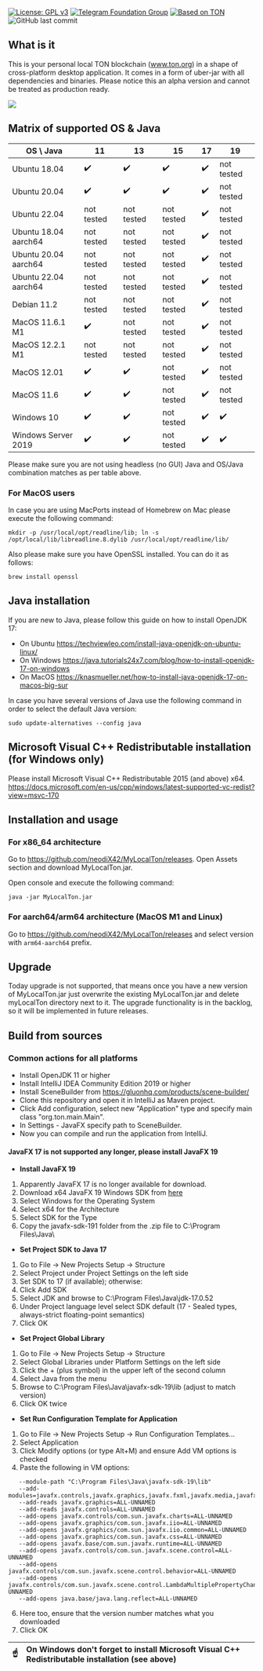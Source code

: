 [![License: GPL v3](https://img.shields.io/badge/License-GPLv3-blue.svg)](https://www.gnu.org/licenses/gpl-3.0)
[![Telegram Foundation Group][telegram-foundation-badge]][telegram-foundation-url]
[![Based on TON][ton-svg]][ton]
![GitHub last commit](https://img.shields.io/github/last-commit/neodiX42/myLocalTon)

[telegram-foundation-url]: https://t.me/tonblockchain

[telegram-foundation-badge]: https://img.shields.io/badge/-TON%20Foundation-2CA5E0?style=flat&logo=telegram&logoColor=white

[ton-svg]: https://img.shields.io/badge/Based%20on-TON-blue

[ton]: https://ton.org

## What is it

This is your personal local TON blockchain (www.ton.org) in a shape of cross-platform desktop application. It comes in a
form of uber-jar with all dependencies and binaries. Please notice this an
alpha version and cannot be treated as production ready.

<img src='./screens/MyLocalTon-demo.gif'>

## Matrix of supported OS & Java

| OS \ Java            | 11  | 13  | 15  | 17  | 19 |
|----------------------|---|---|---|---|---|
| Ubuntu 18.04         | :heavy_check_mark:   | :heavy_check_mark:   | :heavy_check_mark:   | :heavy_check_mark:  | not tested |
| Ubuntu 20.04         | :heavy_check_mark:   | :heavy_check_mark:   | :heavy_check_mark:   | :heavy_check_mark:    | not tested |
| Ubuntu 22.04         | not tested   | not tested   | not tested   | :heavy_check_mark:    | not tested |
| Ubuntu 18.04 aarch64 | not tested   | not tested   | not tested   | :heavy_check_mark:    | not tested |
| Ubuntu 20.04 aarch64 | not tested   | not tested   | not tested   | :heavy_check_mark:    | not tested |
| Ubuntu 22.04 aarch64 | not tested   | not tested   | not tested   | :heavy_check_mark:    | not tested |
| Debian 11.2          | not tested   | not tested   | not tested   | :heavy_check_mark:    | not tested |
| MacOS 11.6.1 M1      | :heavy_check_mark:   | not tested   |  not tested | :heavy_check_mark:    | not tested |
| MacOS 12.2.1 M1      | not tested   | not tested   |  not tested | :heavy_check_mark:    | not tested |
| MacOS 12.01          | :heavy_check_mark:   | :heavy_check_mark:   |  not tested | :heavy_check_mark:    | not tested |
| MacOS 11.6           | :heavy_check_mark:   | :heavy_check_mark:   |  not tested | :heavy_check_mark:    | not tested |
| Windows 10           | :heavy_check_mark:   | :heavy_check_mark:   |  not tested | :heavy_check_mark:   | :heavy_check_mark: |
| Windows Server 2019  | :heavy_check_mark:   | :heavy_check_mark:   | not tested  | :heavy_check_mark:    | :heavy_check_mark: |

Please make sure you are not using headless (no GUI) Java and OS/Java combination matches as per table above.

### For MacOS users

In case you are using MacPorts instead of Homebrew on Mac please execute the following command:

`mkdir -p /usr/local/opt/readline/lib; ln -s /opt/local/lib/libreadline.8.dylib /usr/local/opt/readline/lib/`

Also please make sure you have OpenSSL installed. You can do it as follows:

`brew install openssl`

## Java installation

If you are new to Java, please follow this guide on how to install OpenJDK 17:

- On Ubuntu
  https://techviewleo.com/install-java-openjdk-on-ubuntu-linux/
- On Windows
  https://java.tutorials24x7.com/blog/how-to-install-openjdk-17-on-windows
- On MacOS
  https://knasmueller.net/how-to-install-java-openjdk-17-on-macos-big-sur

In case you have several versions of Java use the following command in order to select the default Java version:

`sudo update-alternatives --config java`

## Microsoft Visual C++ Redistributable installation (for Windows only)

Please install Microsoft Visual C++ Redistributable 2015 (and above) x64.
https://docs.microsoft.com/en-us/cpp/windows/latest-supported-vc-redist?view=msvc-170

## Installation and usage

### For x86_64 architecture

Go to https://github.com/neodiX42/MyLocalTon/releases. Open Assets section and download MyLocalTon.jar.

Open console and execute the following command:

`java -jar MyLocalTon.jar`

### For aarch64/arm64 architecture (MacOS M1 and Linux)

Go to https://github.com/neodiX42/MyLocalTon/releases and select version with `arm64-aarch64` prefix.

## Upgrade

Today upgrade is not supported, that means once you have a new version of MyLocalTon.jar just overwrite the existing
MyLocalTon.jar and delete myLocalTon directory next to it. The upgrade
functionality is in the backlog, so it will be implemented in future releases.

## Build from sources

### Common actions for all platforms

* Install OpenJDK 11 or higher
* Install IntelliJ IDEA Community Edition 2019 or higher
* Install SceneBuilder from https://gluonhq.com/products/scene-builder/
* Clone this repository and open it in IntelliJ as Maven project.
* Click Add configuration, select new "Application" type and specify main class "org.ton.main.Main".
* In Settings - JavaFX specify path to SceneBuilder.
* Now you can compile and run the application from IntelliJ.

#### JavaFX 17 is not supported any longer, please install JavaFX 19

* **Install JavaFX 19**

1. Apparently JavaFX 17 is no longer available for download.
2. Download x64 JavaFX 19 Windows SDK from [here](https://gluonhq.com/products/javafx/)
3. Select Windows for the Operating System
4. Select x64 for the Architecture
5. Select SDK for the Type
6. Copy the javafx-sdk-191 folder from the .zip file to C:\Program Files\Java\

* **Set Project SDK to Java 17**

1. Go to File → New Projects Setup → Structure
2. Select Project under Project Settings on the left side
3. Set SDK to 17 (if available); otherwise:
4. Click Add SDK
5. Select JDK and browse to C:\Program Files\Java\jdk-17.0.52
6. Under Project language level select SDK default (17 - Sealed types, always-strict floating-point semantics)
7. Click OK

* **Set Project Global Library**

1. Go to File → New Projects Setup → Structure
2. Select Global Libraries under Platform Settings on the left side
3. Click the + (plus symbol) in the upper left of the second column
4. Select Java from the menu
5. Browse to C:\Program Files\Java\javafx-sdk-19\lib (adjust to match version)
6. Click OK twice

* **Set Run Configuration Template for Application**

1. Go to File → New Projects Setup → Run Configuration Templates...
2. Select Application
3. Click Modify options (or type Alt+M) and ensure Add VM options is checked
4. Paste the following in VM options:

```
   --module-path "C:\Program Files\Java\javafx-sdk-19\lib"
   --add-modules=javafx.controls,javafx.graphics,javafx.fxml,javafx.media,javafx.web,javafx.swing,javafx.base,javafx.web
   --add-reads javafx.graphics=ALL-UNNAMED
   --add-reads javafx.controls=ALL-UNNAMED
   --add-opens javafx.controls/com.sun.javafx.charts=ALL-UNNAMED
   --add-opens javafx.graphics/com.sun.javafx.iio=ALL-UNNAMED
   --add-opens javafx.graphics/com.sun.javafx.iio.common=ALL-UNNAMED
   --add-opens javafx.graphics/com.sun.javafx.css=ALL-UNNAMED
   --add-opens javafx.base/com.sun.javafx.runtime=ALL-UNNAMED
   --add-opens javafx.controls/com.sun.javafx.scene.control=ALL-UNNAMED
   --add-opens javafx.controls/com.sun.javafx.scene.control.behavior=ALL-UNNAMED
   --add-opens javafx.controls/com.sun.javafx.scene.control.LambdaMultiplePropertyChangeListenerHandler=ALL-UNNAMED
   --add-opens java.base/java.lang.reflect=ALL-UNNAMED
```

6. Here too, ensure that the version number matches what you downloaded
7. Click OK

| :point_up:    | On Windows don't forget to install Microsoft Visual C++ Redistributable installation (see above) |
|---------------|:------------------------|
